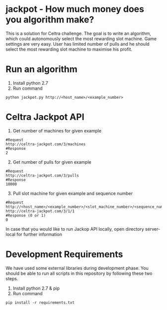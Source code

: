 jackpot - How much money does you algorithm make?
================================================

This is a solution for Celtra challenge. The goal is to write an algorithm, which could autonomously
select the most rewarding slot machine. Game settings are very easy. User has limited number of pulls and
he should select the most rewarding slot machine to maximise his profit.

Run an algorithm
================
1. Install python 2.7
2. Run command
```
python jackpot.py http://<host_name>/<example_number>
```

Celtra Jackpot API
===========
1. Get number of machines for given example
```
#Request
http://celtra-jackpot.com/3/machines
#Response
2
```
2. Get number of pulls for given example
```
#Request
http://celtra-jackpot.com/3/pulls
#Response
10000
```
3. Pull slot machine for given example and sequence number
```
#Request http://<host_name>/<example_number>/<slot_machine_number>/<sequence_number>
http://celtra-jackpot.com/3/1/1
#Response (0 or 1)
0
```
In case that you would like to run Jackop API locally, open directory server-local for further information

Development Requirements
========================
We have used some external libraries during development phase. You should be able to run all scripts in this
 repository by following these two steps.

1. Install python 2.7 & pip
2. Run command
```
pip install -r requirements.txt
```



